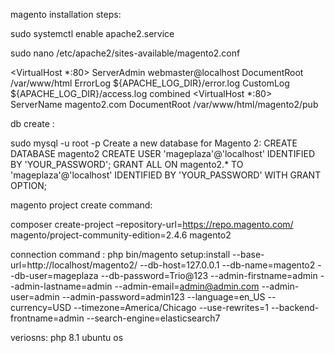 magento installation steps:

sudo systemctl enable apache2.service

sudo nano /etc/apache2/sites-available/magento2.conf

<VirtualHost *:80>
	ServerAdmin webmaster@localhost
	DocumentRoot /var/www/html
	ErrorLog ${APACHE_LOG_DIR}/error.log
	CustomLog ${APACHE_LOG_DIR}/access.log combined
</VirtualHost>
<VirtualHost *:80>
    ServerName magento2.com
    DocumentRoot /var/www/html/magento2/pub
</VirtualHost>

db create :

sudo mysql -u root -p
Create a new database for Magento 2:
CREATE DATABASE magento2
CREATE USER 'mageplaza'@'localhost' IDENTIFIED BY 'YOUR_PASSWORD';
GRANT ALL ON magento2.* TO 'mageplaza'@'localhost' IDENTIFIED BY 'YOUR_PASSWORD' WITH GRANT OPTION;

magento project create command:

composer create-project –repository-url=https://repo.magento.com/ magento/project-community-edition=2.4.6 magento2

connection command :
php bin/magento setup:install --base-url=http://localhost/magento2/ --db-host=127.0.0.1 --db-name=magento2 --db-user=mageplaza --db-password=Trio@123 --admin-firstname=admin --admin-lastname=admin --admin-email=admin@admin.com --admin-user=admin --admin-password=admin123 --language=en_US --currency=USD --timezone=America/Chicago --use-rewrites=1 --backend-frontname=admin --search-engine=elasticsearch7
 
veriosns:
php 8.1
ubuntu os
